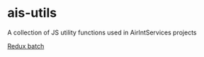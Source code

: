 # ais-utils
A collection of JS utility functions used in AirIntServices projects

[Redux batch](reduxBatch.md)